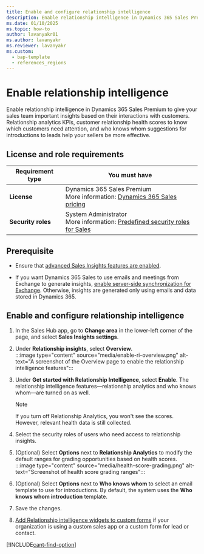 ```yaml
---
title: Enable and configure relationship intelligence
description: Enable relationship intelligence in Dynamics 365 Sales Premium to provide relationship health and who knows whom information to your sellers.
ms.date: 01/10/2025
ms.topic: how-to
author: lavanyakr01
ms.author: lavanyakr
ms.reviewer: lavanyakr
ms.custom: 
  - bap-template
  - references_regions
---
```

# Enable relationship intelligence  

Enable relationship intelligence in Dynamics 365 Sales Premium to give your sales team important insights based on their interactions with customers. Relationship analytics KPIs, customer relationship health scores to know which customers need attention, and who knows whom suggestions for introductions to leads help your sellers be more effective.

## License and role requirements

| Requirement type | You must have |
|-----------------------|---------|
| **License** | Dynamics 365 Sales Premium <br>More information: [Dynamics 365 Sales pricing](https://dynamics.microsoft.com/sales/pricing/) |
| **Security roles** | System Administrator <br>  More information: [Predefined security roles for Sales](security-roles-for-sales.md)|

## Prerequisite

- Ensure that [advanced Sales Insights features are enabled](intro-admin-guide-sales-insights.md#enable-and-configure-premium-sales-insights-features). 

- If you want Dynamics 365 Sales to use emails and meetings from Exchange to generate insights, [enable server-side synchronization for Exchange](configure-email.md). Otherwise, insights are generated only using emails and data stored in Dynamics 365.


## Enable and configure relationship intelligence

1. In the Sales Hub app, go to **Change area** in the lower-left corner of the page, and select **Sales Insights settings**.  
     
3.  Under **Relationship insights**, select **Overview**.  
    :::image type="content" source="media/enable-ri-overview.png" alt-text="A screenshot of the Overview page to enable the relationship intelligence features":::

1. Under **Get started with Relationship Intelligence**, select **Enable**.
    The relationship intelligence features&mdash;relationship analytics and who knows whom&mdash;are turned on as well.  
    >[!NOTE]
    >If you turn off Relationship Analytics, you won't see the scores. However, relevant health data is still collected.

1. Select the security roles of users who need access to relationship insights.
1. (Optional) Select **Options** next to **Relationship Analytics** to modify the default ranges for grading opportunities based on health scores.
   :::image type="content" source="media/health-score-grading.png" alt-text="Screenshot of health score grading ranges":::
1. (Optional) Select **Options** next to **Who knows whom** to select an email template to use for introductions. By default, the system uses the **Who knows whom introduction** template.
1. Save the changes.
1. [Add Relationship intelligence widgets to custom forms](add-ri-widgets-to-custom-form.md) if your organization is using a custom sales app or a custom form for lead or contact.


[!INCLUDE[cant-find-option](../includes/cant-find-option.md)]
